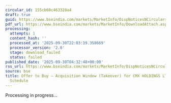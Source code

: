 ```yaml
---
circular_id: 155cb60c463328a4
draft: true
guid: https://www.bseindia.com/markets/MarketInfo/DispNoticesNCirculars.aspx?Noticeid={BC5351C0-F72D-4A72-A301-B31F43204F1C}&noticeno=20250930-3&dt=09/30/2025&icount=3&totcount=114&flag=0
pdf_url: https://www.bseindia.com/markets/MarketInfo/DownloadAttach.aspx?id=20250930-3&attachedId=
processing:
  attempts: 1
  content_hash: ''
  processed_at: '2025-09-30T22:03:19.358669'
  processor_version: '2.0'
  stage: download_failed
  status: failed
published_date: '2025-09-30T04:32:48+00:00'
rss_url: https://www.bseindia.com/markets/MarketInfo/DispNoticesNCirculars.aspx?Noticeid={BC5351C0-F72D-4A72-A301-B31F43204F1C}&noticeno=20250930-3&dt=09/30/2025&icount=3&totcount=114&flag=0
source: bse
title: Offer to Buy – Acquisition Window (Takeover) for CMX HOLDINGS LTD - Live Activities
  Schedule
---
```


Processing in progress...